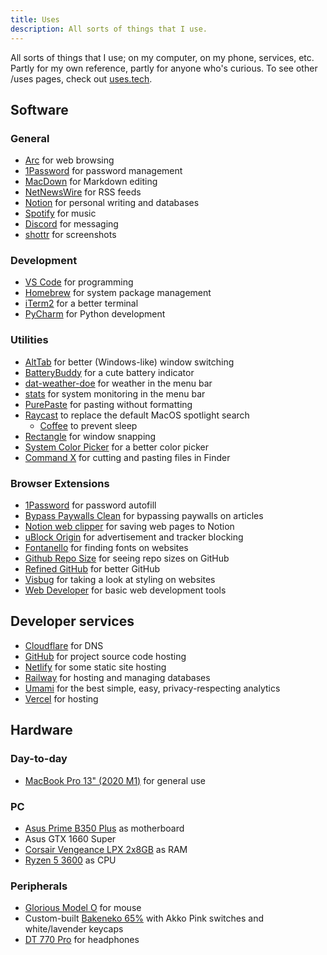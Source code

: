 ```yaml
---
title: Uses
description: All sorts of things that I use.
---
```


<p class="mb-12">All sorts of things that I use; on my computer, on my phone, services, etc. Partly for my own reference, partly for anyone who's curious. To see other /uses pages, check out <a href="https://uses.tech/">uses.tech</a>.</p>

## Software

### General

- [Arc](https://arc.net/) for web browsing
- [1Password](https://1password.com/) for password management
- [MacDown](https://macdown.uranusjr.com/) for Markdown editing
- [NetNewsWire](https://ranchero.com/netnewswire/) for RSS feeds
- [Notion](https://notion.so/) for personal writing and databases
- [Spotify](https://spotify.com/) for music
- [Discord](https://discord.com/) for messaging
- [shottr](https://shottr.cc/) for screenshots

### Development

- [VS Code](https://code.visualstudio.com/) for programming
- [Homebrew](https://brew.sh/) for system package management
- [iTerm2](https://iterm2.com/) for a better terminal
- [PyCharm](https://www.jetbrains.com/pycharm/) for Python development

### Utilities

- [AltTab](https://alt-tab-macos.netlify.app/) for better (Windows-like) window switching
- [BatteryBuddy](https://batterybuddy.app/) for a cute battery indicator
- [dat-weather-doe](https://github.com/inderdhir/DatWeatherDoe) for weather in the menu bar
- [stats](https://github.com/exelban/stats) for system monitoring in the menu bar
- [PurePaste](https://sindresorhus.com/pure-paste) for pasting without formatting
- [Raycast](https://raycast.com/) to replace the default MacOS spotlight search
  - [Coffee](https://www.raycast.com/mooxl/coffee) to prevent sleep
- [Rectangle](https://rectangleapp.com/) for window snapping
- [System Color Picker](https://github.com/sindresorhus/System-Color-Picker) for a better color picker
- [Command X](https://sindresorhus.com/command-x) for cutting and pasting files in Finder

### Browser Extensions

- [1Password](https://1password.com/downloads/browser-extension/) for password autofill
- [Bypass Paywalls Clean](https://gitlab.com/magnolia1234/bypass-paywalls-chrome-clean) for bypassing paywalls on articles
- [Notion web clipper](https://www.notion.so/web-clipper) for saving web pages to Notion
- [uBlock Origin](https://github.com/gorhill/uBlock/) for advertisement and tracker blocking
- [Fontanello](https://fontanello.app/) for finding fonts on websites
- [Github Repo Size](https://github.com/Shywim/github-repo-size) for seeing repo sizes on GitHub
- [Refined GitHub](https://github.com/refined-github/refined-github) for better GitHub
- [Visbug](https://github.com/GoogleChromeLabs/ProjectVisBug) for taking a look at styling on websites
- [Web Developer](https://chrispederick.com/work/web-developer/) for basic web development tools

## Developer services

- [Cloudflare](https://cloudflare.com/) for DNS
- [GitHub](https://github.com/) for project source code hosting
- [Netlify](https://www.netlify.com/) for some static site hosting
- [Railway](https://railway.app/) for hosting and managing databases
- [Umami](https://umami.is/) for the best simple, easy, privacy-respecting analytics
- [Vercel](https://vercel.com/) for hosting

## Hardware

### Day-to-day

- [MacBook Pro 13" (2020 M1)](https://www.apple.com/macbook-pro-13/) for general use

### PC

- [Asus Prime B350 Plus](https://www.asus.com/us/Motherboards/PRIME-B350-PLUS/) as motherboard
- Asus GTX 1660 Super
- [Corsair Vengeance LPX 2x8GB](https://www.corsair.com/us/en/Categories/Products/Memory/VENGEANCE-LPX/p/CMK16GX4M2B3200C16) as RAM
- [Ryzen 5 3600](https://www.amd.com/en/product/8456) as CPU

### Peripherals

- [Glorious Model O](https://www.gloriousgaming.com/products/glorious-model-o-black) for mouse
- Custom-built [Bakeneko 65%](https://cannonkeys.com/products/bakeneko65/) with Akko Pink switches and white/lavender keycaps
- [DT 770 Pro](https://north-america.beyerdynamic.com/dt-770-pro.html) for headphones
